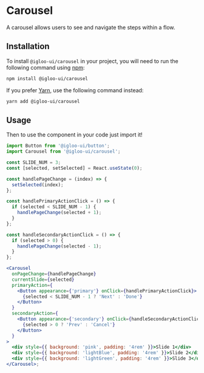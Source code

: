 # Carousel

A carousel allows users to see and navigate the steps within a flow.

<Example is="custom" />

<ReferenceLinks is="custom" />

## Installation

To install `@igloo-ui/carousel` in your project, you will need to run the following command using [npm](https://www.npmjs.com/):

```bash
npm install @igloo-ui/carousel
```

If you prefer [Yarn](https://classic.yarnpkg.com/en/), use the following command instead:

```bash
yarn add @igloo-ui/carousel
```

## Usage

Then to use the component in your code just import it!

```jsx
import Button from '@igloo-ui/button';
import Carousel from '@igloo-ui/carousel';

const SLIDE_NUM = 3;
const [selected, setSelected] = React.useState(0);

const handlePageChange = (index) => {
  setSelected(index);
};

const handlePrimaryActionClick = () => {
  if (selected < SLIDE_NUM - 1) {
    handlePageChange(selected + 1);
  }
};

const handleSecondaryActionClick = () => {
  if (selected > 0) {
    handlePageChange(selected - 1);
  }
};

<Carousel
  onPageChange={handlePageChange}
  currentSlide={selected}
  primaryAction={
    <Button appearance={'primary'} onClick={handlePrimaryActionClick}>
      {selected < SLIDE_NUM - 1 ? 'Next' : 'Done'}
    </Button>
  }
  secondaryAction={
    <Button appearance={'secondary'} onClick={handleSecondaryActionClick}>
      {selected > 0 ? 'Prev' : 'Cancel'}
    </Button>
  }
>
  <div style={{ background: 'pink', padding: '4rem' }}>Slide 1</div>
  <div style={{ background: 'lightBlue', padding: '4rem' }}>Slide 2</div>
  <div style={{ background: 'lightGreen', padding: '4rem' }}>Slide 3</div>
</Carousel>;
```
